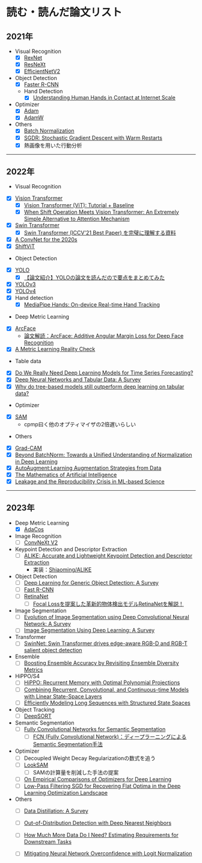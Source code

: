 # 読む・読んだ論文リスト

## 2021年
- Visual Recognition
  - [x] [RexNet](https://arxiv.org/pdf/1512.03385.pdf)
  - [x] [ResNeXt](https://arxiv.org/pdf/1611.05431.pdf)
  - [x] [EfficientNetV2](https://arxiv.org/abs/2104.00298)

- Object Detection
  - [x] [Faster R-CNN](https://arxiv.org/pdf/1506.01497.pdf)
  - Hand Detection
    - [x] [Understanding Human Hands in Contact at Internet Scale](https://arxiv.org/search/cs?searchtype=author&query=Fouhey%2C+D+F)

- Optimizer
  - [x] [Adam](https://arxiv.org/abs/1412.6980)
  - [x] [AdamW](https://arxiv.org/pdf/1711.05101.pdf)

- Others
  - [x] [Batch Normalization](https://arxiv.org/abs/1502.03167)
  - [x] [SGDR: Stochastic Gradient Descent with Warm Restarts](https://arxiv.org/abs/1608.03983)
  - [x] 熱画像を用いた行動分析

---

## 2022年
-   Visual Recognition
  - [x] [Vision Transformer](https://arxiv.org/pdf/2010.11929.pdf)
    - [x] [Vision Transformer (ViT): Tutorial + Baseline](https://www.kaggle.com/abhinand05/vision-transformer-vit-tutorial-baseline)
    - [x] [When Shift Operation Meets Vision Transformer: An Extremely Simple Alternative to Attention Mechanism](https://arxiv.org/pdf/2201.10801.pdf)
  - [x] [Swin Transformer](https://arxiv.org/pdf/2103.14030.pdf)
    - [x] [Swin Transformer (ICCV'21 Best Paper) を完璧に理解する資料](https://www.slideshare.net/ren4yu/swin-transformer-iccv21-best-paper)
  - [x] [A ConvNet for the 2020s](https://arxiv.org/pdf/2201.03545.pdf)
  - [x] [ShiftViT](https://arxiv.org/pdf/2201.10801.pdf)
-   Object Detection
  - [x] [YOLO](https://arxiv.org/pdf/1506.02640.pdf)
      - [x] [【論文紹介】YOLOの論文を読んだので要点をまとめてみた](https://dev.classmethod.jp/articles/research_paper_yolo/)
  - [x] [YOLOv3](https://arxiv.org/pdf/1804.02767.pdf)
  - [x] [YOLOv4](https://arxiv.org/pdf/2004.10934.pdf)
  - [x] Hand detection
      - [x] [MediaPipe Hands: On-device Real-time Hand Tracking](https://arxiv.org/pdf/2006.10214.pdf)
-   Deep Metric Learning
   -   [x] [ArcFace](https://arxiv.org/pdf/1801.07698.pdf)
      - [論文解読：ArcFace: Additive Angular Margin Loss for Deep Face Recognition](https://yuukou-exp.plus/dnn-paper-arcface-additive-angular-margin-loss-for-deep-face-recognition/)
   -   [x] [A Metric Learning Reality Check](https://arxiv.org/pdf/2003.08505.pdf)
-   Table data
   -   [x] [Do We Really Need Deep Learning Models for Time Series Forecasting?](https://arxiv.org/pdf/2101.02118.pdf)
   -   [x] [Deep Neural Networks and Tabular Data: A Survey](https://arxiv.org/pdf/2110.01889.pdf)
   -   [x] [Why do tree-based models still outperform deep learning on tabular data?](https://arxiv.org/pdf/2207.08815.pdf)
-   Optimizer
   -   [x] [SAM](https://arxiv.org/pdf/2010.01412.pdf)
      -   cpmp曰く他のオプティマイザの2倍遅いらしい

-   Others
   - [x] [Grad-CAM](https://arxiv.org/pdf/1610.02391.pdf)
   - [x] [Beyond BatchNorm: Towards a Unified Understanding of Normalization in Deep Learning](https://proceedings.neurips.cc/paper/2021/file/2578eb9cdf020730f77793e8b58e165a-Paper.pdf)
   - [x] [AutoAugment:Learning Augmentation Strategies from Data](https://arxiv.org/pdf/1805.09501.pdf)
   - [x] [The Mathematics of Artificial Intelligence](https://arxiv.org/pdf/2203.08890.pdf)
   - [x] [Leakage and the Reproducibility Crisis in ML-based Science](https://reproducible.cs.princeton.edu/irreproducibility-paper.pdf)

---

## 2023年

-   Deep Metric Learning
    -   [x] [AdaCos](https://arxiv.org/abs/1905.00292)
-   Image Recognition
    -   [ ] [ConvNeXt V2](https://arxiv.org/abs/2301.00808)
-   Keypoint Detection and Descriptor Extraction
    -   [ ] [ALIKE: Accurate and Lightweight Keypoint Detection and Descriptor Extraction](https://arxiv.org/pdf/2112.02906.pdf)
        -   実装：[Shiaoming/ALIKE](https://github.com/Shiaoming/ALIKE)
-   Object Detection
    -   [ ] [Deep Learning for Generic Object Detection: A Survey](https://arxiv.org/abs/1809.02165)
    -   [ ] [Fast R-CNN](https://arxiv.org/pdf/1504.08083.pdf)
    -   [ ] [RetinaNet](https://arxiv.org/pdf/1708.02002.pdf)
        - [ ] [Focal Lossを提案した革新的物体検出モデルRetinaNetを解説！](https://deepsquare.jp/2020/10/retinanet/)

-   Image Segmentation
    -   [ ] [Evolution of Image Segmentation using Deep Convolutional Neural Network: A Survey](https://arxiv.org/abs/2001.04074)
    -   [ ] [Image Segmentation Using Deep Learning: A Survey](https://arxiv.org/pdf/2001.05566.pdf)

-   Transformer
    - [ ] [SwinNet: Swin Transformer drives edge-aware RGB-D and RGB-T salient object detection](https://arxiv.org/pdf/2204.05585v1.pdf)
-   Ensemble
    - [ ] [Boosting Ensemble Accuracy by Revisiting Ensemble Diversity Metrics](https://openaccess.thecvf.com/content/CVPR2021/papers/Wu_Boosting_Ensemble_Accuracy_by_Revisiting_Ensemble_Diversity_Metrics_CVPR_2021_paper.pdf)
-   HiPPO/S4
    - [ ] [HiPPO: Recurrent Memory with Optimal Polynomial Projections](https://arxiv.org/pdf/2008.07669.pdf)
    - [ ] [Combining Recurrent, Convolutional, and Continuous-time Models with Linear State-Space Layers](https://arxiv.org/pdf/2110.13985.pdf)
    - [ ] [Efficiently Modeling Long Sequences with Structured State Spaces](https://arxiv.org/pdf/2111.00396v2.pdf)
-   Object Tracking
    - [ ] [DeepSORT](https://arxiv.org/pdf/1703.07402.pdf)
-   Semantic Segmentation
    - [ ] [Fully Convolutional Networks for Semantic Segmentation](https://arxiv.org/pdf/1411.4038.pdf)
        - [ ] [FCN (Fully Convolutional Network)：ディープラーニングによるSemantic Segmentation手法](https://blog.negativemind.com/2019/03/11/semantic-segmentation-by-fully-convolutional-network/)
-   Optimizer
    - [ ] Decoupled Weight Decay Regularizationの数式を追う
    - [ ] [LookSAM](https://arxiv.org/pdf/2203.02714.pdf)
        - [ ] SAMの計算量を削減した手法の提案
    - [ ] [On Empirical Comparisons of Optimizers for Deep Learning](https://arxiv.org/pdf/1910.05446.pdf)
    - [ ] [Low-Pass Filtering SGD for Recovering Flat Optima in the Deep Learning Optimization Landscape](https://arxiv.org/pdf/2201.08025.pdf)
-   Others
    -   [ ] [Data Distillation: A Survey](https://arxiv.org/abs/2301.04272)
    -   [ ] [Out-of-Distribution Detection with Deep Nearest Neighbors](https://arxiv.org/pdf/2204.06507.pdf)
    -   [ ] [How Much More Data Do I Need? Estimating Requirements for Downstream Tasks](https://arxiv.org/pdf/2207.01725.pdf)
    -   [ ] [Mitigating Neural Network Overconfidence with Logit Normalization](https://arxiv.org/pdf/2205.09310.pdf)

